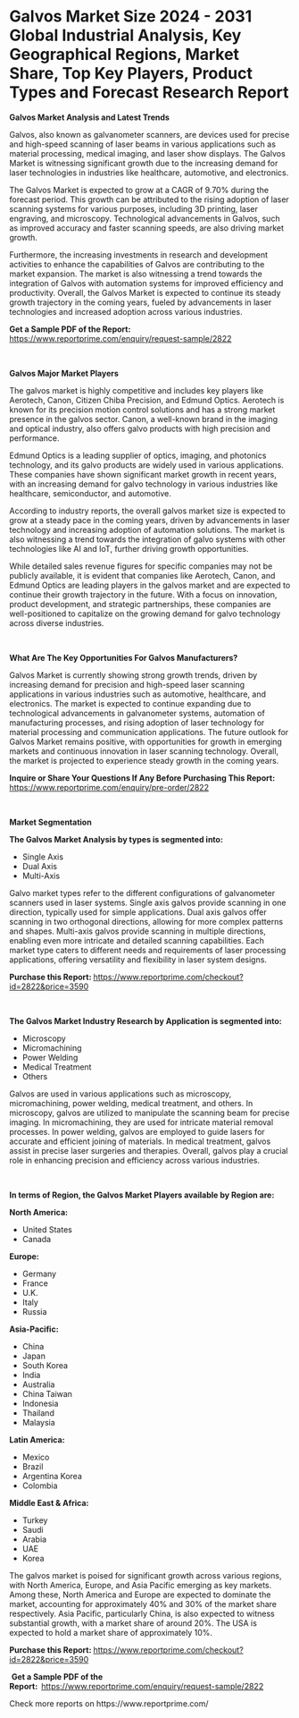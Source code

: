 <p><h1>Galvos Market Size 2024 - 2031 Global Industrial Analysis, Key Geographical Regions, Market Share, Top Key Players, Product Types and Forecast Research Report</h1></p><p><strong>Galvos Market Analysis and Latest Trends</strong></p>
<p><p>Galvos, also known as galvanometer scanners, are devices used for precise and high-speed scanning of laser beams in various applications such as material processing, medical imaging, and laser show displays. The Galvos Market is witnessing significant growth due to the increasing demand for laser technologies in industries like healthcare, automotive, and electronics.</p><p>The Galvos Market is expected to grow at a CAGR of 9.70% during the forecast period. This growth can be attributed to the rising adoption of laser scanning systems for various purposes, including 3D printing, laser engraving, and microscopy. Technological advancements in Galvos, such as improved accuracy and faster scanning speeds, are also driving market growth.</p><p>Furthermore, the increasing investments in research and development activities to enhance the capabilities of Galvos are contributing to the market expansion. The market is also witnessing a trend towards the integration of Galvos with automation systems for improved efficiency and productivity. Overall, the Galvos Market is expected to continue its steady growth trajectory in the coming years, fueled by advancements in laser technologies and increased adoption across various industries.</p></p>
<p><strong>Get a Sample PDF of the Report:&nbsp;</strong> <a href="https://www.reportprime.com/enquiry/request-sample/2822">https://www.reportprime.com/enquiry/request-sample/2822</a></p>
<p>&nbsp;</p>
<p><strong>Galvos Major Market Players</strong></p>
<p><p>The galvos market is highly competitive and includes key players like Aerotech, Canon, Citizen Chiba Precision, and Edmund Optics. Aerotech is known for its precision motion control solutions and has a strong market presence in the galvos sector. Canon, a well-known brand in the imaging and optical industry, also offers galvo products with high precision and performance.</p><p>Edmund Optics is a leading supplier of optics, imaging, and photonics technology, and its galvo products are widely used in various applications. These companies have shown significant market growth in recent years, with an increasing demand for galvo technology in various industries like healthcare, semiconductor, and automotive.</p><p>According to industry reports, the overall galvos market size is expected to grow at a steady pace in the coming years, driven by advancements in laser technology and increasing adoption of automation solutions. The market is also witnessing a trend towards the integration of galvo systems with other technologies like AI and IoT, further driving growth opportunities.</p><p>While detailed sales revenue figures for specific companies may not be publicly available, it is evident that companies like Aerotech, Canon, and Edmund Optics are leading players in the galvos market and are expected to continue their growth trajectory in the future. With a focus on innovation, product development, and strategic partnerships, these companies are well-positioned to capitalize on the growing demand for galvo technology across diverse industries.</p></p>
<p>&nbsp;</p>
<p><strong>What Are The Key Opportunities For Galvos Manufacturers?</strong></p>
<p><p>Galvos Market is currently showing strong growth trends, driven by increasing demand for precision and high-speed laser scanning applications in various industries such as automotive, healthcare, and electronics. The market is expected to continue expanding due to technological advancements in galvanometer systems, automation of manufacturing processes, and rising adoption of laser technology for material processing and communication applications. The future outlook for Galvos Market remains positive, with opportunities for growth in emerging markets and continuous innovation in laser scanning technology. Overall, the market is projected to experience steady growth in the coming years.</p></p>
<p><strong>Inquire or Share Your Questions If Any Before Purchasing This Report:</strong> <a href="https://www.reportprime.com/enquiry/pre-order/2822">https://www.reportprime.com/enquiry/pre-order/2822</a></p>
<p>&nbsp;</p>
<p><strong>Market Segmentation</strong></p>
<p><strong>The Galvos Market Analysis by types is segmented into:</strong></p>
<p><ul><li>Single Axis</li><li>Dual Axis</li><li>Multi-Axis</li></ul></p>
<p><p>Galvo market types refer to the different configurations of galvanometer scanners used in laser systems. Single axis galvos provide scanning in one direction, typically used for simple applications. Dual axis galvos offer scanning in two orthogonal directions, allowing for more complex patterns and shapes. Multi-axis galvos provide scanning in multiple directions, enabling even more intricate and detailed scanning capabilities. Each market type caters to different needs and requirements of laser processing applications, offering versatility and flexibility in laser system designs.</p></p>
<p><strong>Purchase this Report:&nbsp;</strong><a href="https://www.reportprime.com/checkout?id=2822&price=3590">https://www.reportprime.com/checkout?id=2822&price=3590</a></p>
<p>&nbsp;</p>
<p><strong>The Galvos Market Industry Research by Application is segmented into:</strong></p>
<p><ul><li>Microscopy</li><li>Micromachining</li><li>Power Welding</li><li>Medical Treatment</li><li>Others</li></ul></p>
<p><p>Galvos are used in various applications such as microscopy, micromachining, power welding, medical treatment, and others. In microscopy, galvos are utilized to manipulate the scanning beam for precise imaging. In micromachining, they are used for intricate material removal processes. In power welding, galvos are employed to guide lasers for accurate and efficient joining of materials. In medical treatment, galvos assist in precise laser surgeries and therapies. Overall, galvos play a crucial role in enhancing precision and efficiency across various industries.</p></p>
<p>&nbsp;</p>
<p><strong>In terms of Region, the Galvos Market Players available by Region are:</strong></p>
<p>
    <p> <strong> North America: </strong>
        <ul>
            <li>United States</li>
            <li>Canada</li>
        </ul>
        </p> 
    <p> <strong> Europe: </strong>
        <ul>
            <li>Germany</li>
            <li>France</li>
            <li>U.K.</li>
            <li>Italy</li>
            <li>Russia</li>
        </ul>
        </p> 
    <p> <strong> Asia-Pacific: </strong>
        <ul>
            <li>China</li>
            <li>Japan</li>
            <li>South Korea</li>
            <li>India</li>
            <li>Australia</li>
            <li>China Taiwan</li>
            <li>Indonesia</li>
            <li>Thailand</li>
            <li>Malaysia</li>
        </ul>
        </p> 
    <p> <strong> Latin America: </strong>
        <ul>
            <li>Mexico</li>
            <li>Brazil</li>
            <li>Argentina Korea</li>
            <li>Colombia</li>
        </ul>
        </p> 
    <p> <strong> Middle East & Africa: </strong>
        <ul>
            <li>Turkey</li>
            <li>Saudi</li>
            <li>Arabia</li>
            <li>UAE</li>
            <li>Korea</li>
        </ul>
    </p>
    </p>
<p><p>The galvos market is poised for significant growth across various regions, with North America, Europe, and Asia Pacific emerging as key markets. Among these, North America and Europe are expected to dominate the market, accounting for approximately 40% and 30% of the market share respectively. Asia Pacific, particularly China, is also expected to witness substantial growth, with a market share of around 20%. The USA is expected to hold a market share of approximately 10%.</p></p>
<p><strong>Purchase this Report: </strong><a href="https://www.reportprime.com/checkout?id=2822&price=3590">https://www.reportprime.com/checkout?id=2822&price=3590</a></p>
<p>&nbsp;<strong>Get a Sample PDF of the Report:&nbsp;&nbsp;</strong><a href="https://www.reportprime.com/enquiry/request-sample/2822">https://www.reportprime.com/enquiry/request-sample/2822</a></p>
<p><strong></strong></p>
<p>Check more reports on https://www.reportprime.com/</p>